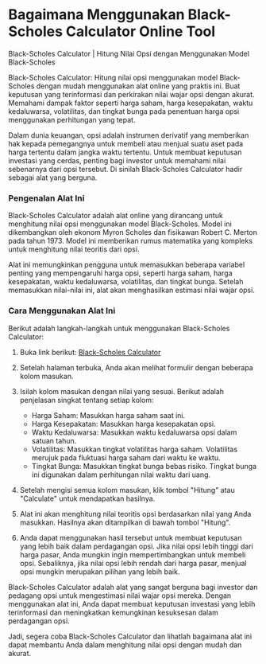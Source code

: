 Bagaimana Menggunakan Black-Scholes Calculator Online Tool
==========================================================

Black-Scholes Calculator | Hitung Nilai Opsi dengan Menggunakan Model Black-Scholes

Black-Scholes Calculator: Hitung nilai opsi menggunakan model Black-Scholes dengan mudah menggunakan alat online yang praktis ini. Buat keputusan yang terinformasi dan perkirakan nilai wajar opsi dengan akurat. Memahami dampak faktor seperti harga saham, harga kesepakatan, waktu kedaluwarsa, volatilitas, dan tingkat bunga pada penentuan harga opsi menggunakan perhitungan yang tepat.

Dalam dunia keuangan, opsi adalah instrumen derivatif yang memberikan hak kepada pemegangnya untuk membeli atau menjual suatu aset pada harga tertentu dalam jangka waktu tertentu. Untuk membuat keputusan investasi yang cerdas, penting bagi investor untuk memahami nilai sebenarnya dari opsi tersebut. Di sinilah Black-Scholes Calculator hadir sebagai alat yang berguna.

### Pengenalan Alat Ini

Black-Scholes Calculator adalah alat online yang dirancang untuk menghitung nilai opsi menggunakan model Black-Scholes. Model ini dikembangkan oleh ekonom Myron Scholes dan fisikawan Robert C. Merton pada tahun 1973. Model ini memberikan rumus matematika yang kompleks untuk menghitung nilai teoritis dari opsi.

Alat ini memungkinkan pengguna untuk memasukkan beberapa variabel penting yang mempengaruhi harga opsi, seperti harga saham, harga kesepakatan, waktu kedaluwarsa, volatilitas, dan tingkat bunga. Setelah memasukkan nilai-nilai ini, alat akan menghasilkan estimasi nilai wajar opsi.

### Cara Menggunakan Alat Ini

Berikut adalah langkah-langkah untuk menggunakan Black-Scholes Calculator:

1. Buka link berikut: [Black-Scholes Calculator](https://www.onlinecalculatorsfree.com/id/math/black-scholes-calculator.html)
2. Setelah halaman terbuka, Anda akan melihat formulir dengan beberapa kolom masukan.
3. Isilah kolom masukan dengan nilai yang sesuai. Berikut adalah penjelasan singkat tentang setiap kolom:
    
    
    - Harga Saham: Masukkan harga saham saat ini.
    - Harga Kesepakatan: Masukkan harga kesepakatan opsi.
    - Waktu Kedaluwarsa: Masukkan waktu kedaluwarsa opsi dalam satuan tahun.
    - Volatilitas: Masukkan tingkat volatilitas harga saham. Volatilitas merujuk pada fluktuasi harga saham dari waktu ke waktu.
    - Tingkat Bunga: Masukkan tingkat bunga bebas risiko. Tingkat bunga ini digunakan dalam perhitungan nilai waktu dari uang.
4. Setelah mengisi semua kolom masukan, klik tombol "Hitung" atau "Calculate" untuk mendapatkan hasilnya.
5. Alat ini akan menghitung nilai teoritis opsi berdasarkan nilai yang Anda masukkan. Hasilnya akan ditampilkan di bawah tombol "Hitung".
6. Anda dapat menggunakan hasil tersebut untuk membuat keputusan yang lebih baik dalam perdagangan opsi. Jika nilai opsi lebih tinggi dari harga pasar, Anda mungkin ingin mempertimbangkan untuk membeli opsi. Sebaliknya, jika nilai opsi lebih rendah dari harga pasar, menjual opsi mungkin merupakan pilihan yang lebih baik.

Black-Scholes Calculator adalah alat yang sangat berguna bagi investor dan pedagang opsi untuk mengestimasi nilai wajar opsi mereka. Dengan menggunakan alat ini, Anda dapat membuat keputusan investasi yang lebih terinformasi dan meningkatkan kemungkinan kesuksesan dalam perdagangan opsi.

Jadi, segera coba Black-Scholes Calculator dan lihatlah bagaimana alat ini dapat membantu Anda dalam menghitung nilai opsi dengan mudah dan akurat.